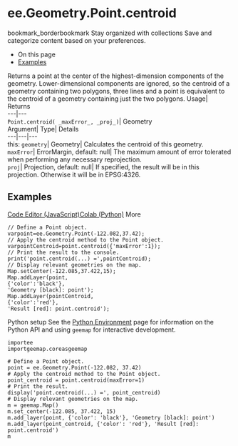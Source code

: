  
#  ee.Geometry.Point.centroid 
bookmark_borderbookmark Stay organized with collections  Save and categorize content based on your preferences.
  * On this page
  * [Examples](https://developers.google.com/earth-engine/apidocs/ee-geometry-point-centroid#examples)


Returns a point at the center of the highest-dimension components of the geometry. Lower-dimensional components are ignored, so the centroid of a geometry containing two polygons, three lines and a point is equivalent to the centroid of a geometry containing just the two polygons. 
Usage| Returns  
---|---  
`Point.centroid( _maxError_, _proj_)`| Geometry  
Argument| Type| Details  
---|---|---  
this: `geometry`| Geometry| Calculates the centroid of this geometry.  
`maxError`| ErrorMargin, default: null| The maximum amount of error tolerated when performing any necessary reprojection.  
`proj`| Projection, default: null| If specified, the result will be in this projection. Otherwise it will be in EPSG:4326.  
## Examples
[Code Editor (JavaScript)](https://developers.google.com/earth-engine/apidocs/ee-geometry-point-centroid#code-editor-javascript-sample)[Colab (Python)](https://developers.google.com/earth-engine/apidocs/ee-geometry-point-centroid#colab-python-sample) More
```
// Define a Point object.
varpoint=ee.Geometry.Point(-122.082,37.42);
// Apply the centroid method to the Point object.
varpointCentroid=point.centroid({'maxError':1});
// Print the result to the console.
print('point.centroid(...) =',pointCentroid);
// Display relevant geometries on the map.
Map.setCenter(-122.085,37.422,15);
Map.addLayer(point,
{'color':'black'},
'Geometry [black]: point');
Map.addLayer(pointCentroid,
{'color':'red'},
'Result [red]: point.centroid');
```
Python setup
See the [ Python Environment](https://developers.google.com/earth-engine/guides/python_install) page for information on the Python API and using `geemap` for interactive development.
```
importee
importgeemap.coreasgeemap
```
```
# Define a Point object.
point = ee.Geometry.Point(-122.082, 37.42)
# Apply the centroid method to the Point object.
point_centroid = point.centroid(maxError=1)
# Print the result.
display('point.centroid(...) =', point_centroid)
# Display relevant geometries on the map.
m = geemap.Map()
m.set_center(-122.085, 37.422, 15)
m.add_layer(point, {'color': 'black'}, 'Geometry [black]: point')
m.add_layer(point_centroid, {'color': 'red'}, 'Result [red]: point.centroid')
m
```

